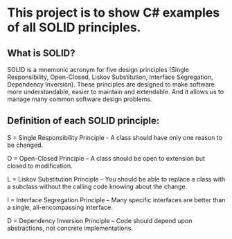 
# This project is to show C# examples of all SOLID principles.


## What is SOLID? 

 SOLID is a mnemonic acronym for five design principles (Single Responsibility, Open-Closed, Liskov Substitution, Interface Segregation, Dependency Inversion).
 These principles are designed to make software more understandable, easier to maintain and extendable. And it allows us to manage many common software design problems.


## Definition of each SOLID principle:

 S = Single Responsibility Principle - A class should have only one reason to be changed.

O = Open-Closed Principle – A class should be open to extension but closed to modification.

L = Liskov Substitution Principle – You should be able to replace a class with a subclass without the calling code knowing about the change.

I = Interface Segregation Principle – Many specific interfaces are better than a single, all-encompassing interface.

D = Dependency Inversion Principle – Code should depend upon abstractions, not concrete implementations.
